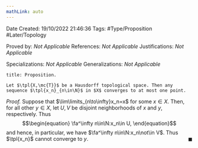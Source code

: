 ```yaml
---
mathLink: auto
---
```


<div class="topSpace"></div>

Date Created: 19/10/2022 21:46:36
Tags: #Type/Proposition #Later/Topology

Proved by: _Not Applicable_
References: _Not Applicable_
Justifications: _Not Applicable_

Specializations: _Not Applicable_
Generalizations: _Not Applicable_

``` ad-Proposition
title: Proposition.

Let $\tpl{X,\mc{T}}$ be a Hausdorff topological space. Then any sequence $\tpl{x_n}_{n\in\N}$ in $X$ converges to at most one point.

```

<i>Proof.</i> Suppose that $\lim\limits_{n\to\infty}x_n=x$ for some $x\in X$. Then, for all other $y\in X$, let $U,V$ be disjoint neighborhoods of $x$ and $y$, respectively. Thus
$$\begin{equation}
    \fa^\infty n\in\N:x_n\in U,
\end{equation}$$
and hence, in particular, we have $\fa^\infty n\in\N:x_n\not\in V$. Thus $\tpl{x_n}$ cannot converge to $y$.<span style="float:right;">$\blacksquare$</span>
